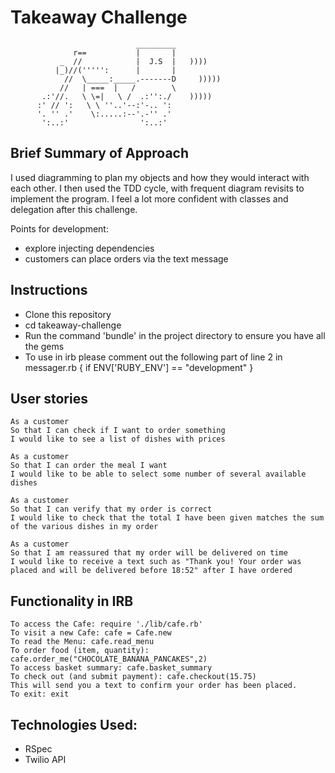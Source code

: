 Takeaway Challenge
==================
```
                            _________
              r==           |       |
           _  //            |  J.S  |   ))))
          |_)//(''''':      |       |
            //  \_____:_____.-------D     )))))
           //   | ===  |   /        \
       .:'//.   \ \=|   \ /  .:'':./    )))))
      :' // ':   \ \ ''..'--:'-.. ':
      '. '' .'    \:.....:--'.-'' .'
       ':..:'                ':..:'

 ```

Brief Summary of Approach
 -------
I used diagramming to plan my objects and how they would interact with each other.  I then used the TDD cycle, with frequent diagram revisits to implement the program.  I feel a lot more confident with classes and delegation after this challenge.  

Points for development:
* explore injecting dependencies
* customers can place orders via the text message

Instructions
-------

* Clone this repository
* cd takeaway-challenge
* Run the command 'bundle' in the project directory to ensure you have all the gems
* To use in irb please comment out the following part of line 2 in messager.rb { if ENV['RUBY_ENV'] == "development" }

User stories
--------
```
As a customer
So that I can check if I want to order something
I would like to see a list of dishes with prices

As a customer
So that I can order the meal I want
I would like to be able to select some number of several available dishes

As a customer
So that I can verify that my order is correct
I would like to check that the total I have been given matches the sum of the various dishes in my order

As a customer
So that I am reassured that my order will be delivered on time
I would like to receive a text such as "Thank you! Your order was placed and will be delivered before 18:52" after I have ordered
```

Functionality in IRB
--------
```
To access the Cafe: require './lib/cafe.rb'
To visit a new Cafe: cafe = Cafe.new
To read the Menu: cafe.read_menu
To order food (item, quantity):  cafe.order_me("CHOCOLATE_BANANA_PANCAKES",2)
To access basket summary: cafe.basket_summary
To check out (and submit payment): cafe.checkout(15.75)
This will send you a text to confirm your order has been placed.
To exit: exit
```

Technologies Used:
--------
* RSpec
* Twilio API
